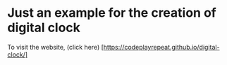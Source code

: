 # Just an example for the creation of digital clock

To visit the website, (click here) [https://codeplayrepeat.github.io/digital-clock/]
